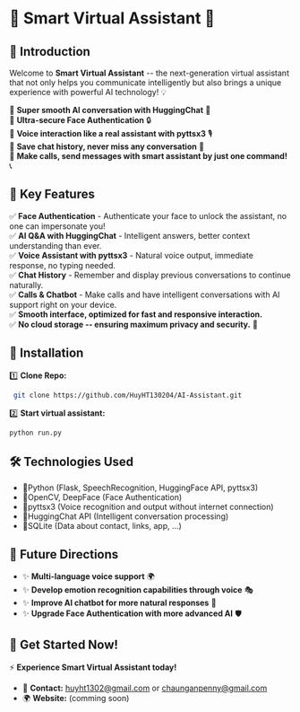 # 🧠 Smart Virtual Assistant 🚀

## 🌟 Introduction

Welcome to **Smart Virtual Assistant** -- the next-generation virtual assistant that not only helps you communicate intelligently but also brings a unique experience with powerful AI technology! 💡

🔹 **Super smooth AI conversation with HuggingChat** 📢  
🔹 **Ultra-secure Face Authentication** 🔒  
🔹 **Voice interaction like a real assistant with pyttsx3** 🎙️  
🔹 **Save chat history, never miss any conversation** 📝  
🔹 **Make calls, send messages with smart assistant by just one command!** 📞  

## 🚀 Key Features

✅ **Face Authentication** - Authenticate your face to unlock the assistant, no one can impersonate you!  
✅ **AI Q&A with HuggingChat** - Intelligent answers, better context understanding than ever.  
✅ **Voice Assistant with pyttsx3** - Natural voice output, immediate response, no typing needed.  
✅ **Chat History** - Remember and display previous conversations to continue naturally.  
✅ **Calls & Chatbot** - Make calls and have intelligent conversations with AI support right on your device.  
✅ **Smooth interface, optimized for fast and responsive interaction.**  
✅ **No cloud storage -- ensuring maximum privacy and security.** 🔐   

## 📌 Installation

1️⃣ **Clone Repo:**  
```bash
 git clone https://github.com/HuyHT130204/AI-Assistant.git

```

2️⃣ **Start virtual assistant:**  
```bash
python run.py
```
 
## 🛠️ Technologies Used
- 🔹Python (Flask, SpeechRecognition, HuggingFace API, pyttsx3)
- 🔹OpenCV, DeepFace (Face Authentication)
- 🔹pyttsx3 (Voice recognition and output without internet connection)
- 🔹HuggingChat API (Intelligent conversation processing)
- 🔹SQLite (Data about contact, links, app, ...)

## 🎯 Future Directions
- ✨ **Multi-language voice support** 🌍
- ✨ **Develop emotion recognition capabilities through voice** 🎭
- ✨ **Improve AI chatbot for more natural responses** 🤖
- ✨ **Upgrade Face Authentication with more advanced AI** 🛡️

## 🎉 Get Started Now!
⚡ **Experience Smart Virtual Assistant today!**

- 📧 **Contact:** [huyht1302@gmail.com](mailto:huyht1302@gmail.com) or [chaunganpenny@gmail.com](mailto:chaunganpenny@gmail.com)
- 🌍 **Website:** (comming soon)
